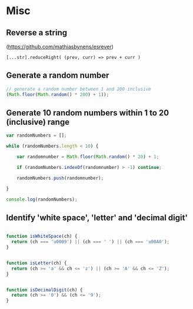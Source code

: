 
# Misc

## Reverse a string
(https://github.com/mathiasbynens/esrever)

```[...str].reduceRight( (prev, curr) => prev + curr )```

## Generate a random number
```js
// generate a random number between 1 and 200 inclusive
(Math.floor(Math.random() * 200) + 1));

```

## Generate 10 random numbers within 1 to 20 (inclusive) range
``` js
var randomNumbers = [];

while (randomNumbers.length < 10) {

    var randomnumber = Math.floor(Math.random() * 20) + 1;

    if (randomNumbers.indexOf(randomnumber) > -1) continue;

    randomNumbers.push(randomnumber);

}

console.log(randomNumbers);

```

## Identify 'white space', 'letter' and 'decimal digit'
```js

function isWhiteSpace(ch) {
  return (ch === 'u0009') || (ch === ' ') || (ch === 'u00A0');
}


function isLetter(ch) {
  return (ch >= 'a' && ch <= 'z') || (ch >= 'A' && ch <= 'Z');
}


function isDecimalDigit(ch) {
  return (ch >= '0') && (ch <= '9');
}

```

